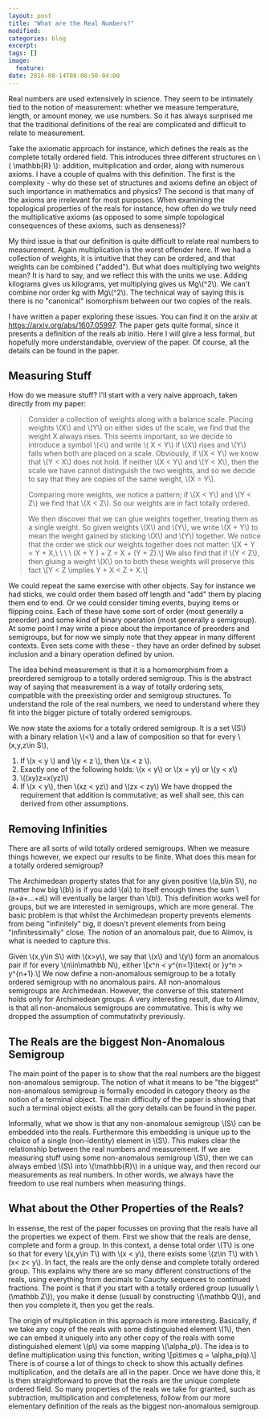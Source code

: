 ```yaml
---
layout: post
title: "What are the Real Numbers?"
modified:
categories: blog
excerpt:
tags: []
image:
  feature:
date: 2016-08-14T08:08:50-04:00
---
```


Real numbers are used extensively in science. They seem to be intimately tied to the notion of measurement: whether we measure temperature, length, or amount money, we use numbers. So it has always surprised me that the traditional definitions of the real are complicated and difficult to relate to measurement.

Take the axiomatic approach for instance, which defines the reals as the complete totally ordered field. This introduces three different structures on \\( \mathbb{R} \\): addition, multiplication and order, along with numerous axioms. I have a couple of qualms with this definition. The first is the complexity - why do these set of structures and axioms define an object of such importance in mathematics and physics? The second is that many of the axioms are irrelevant for most purposes. When examining the topological properties of the reals for instance, how often do we truly need the multiplicative axioms (as opposed to some simple topological consequences of these axioms, such as denseness)?

My third issue is that our definition is quite difficult to relate real numbers to measurement. Again multiplication is the worst offender here. If we had a collection of weights, it is intuitive that they can be ordered, and that weights can be combined ("added"). But what does multiplying two weights mean? It is hard to say, and we reflect this with the units we use. Adding kilograms gives us kilograms, yet multiplying gives us Mg\\(^2\\). We can't combine nor order kg with Mg\\(^2\\). The technical way of saying this is there is no "canonical" isomorphism between our two copies of the reals.

I have written a paper exploring these issues. You can find it on the arxiv at https://arxiv.org/abs/1607.05997. The paper gets quite formal, since it presents a definition of the reals ab initio. Here I will give a less formal, but hopefully more understandable, overview of the paper. Of course, all the details can be found in the paper.

## Measuring Stuff
How do we measure stuff? I'll start with a very naive approach, taken directly from my paper:

>Consider a collection of weights along with a balance scale. Placing weights \\(X\\) and \\(Y\\) 
>on either sides of the scale, we find that the weight X always rises. This seems important, 
>so we decide to introduce a symbol \\(<\\)  and write \\( X < Y\\) if \\(X\\) rises and \\(Y\\)
>falls when both are placed on a scale. Obviously, if \\(X < Y\\) we know that \\(Y < X\\) does 
>not hold. If neither \\(X < Y\\) and \\(Y < X\\), then the scale we have cannot distinguish the 
>two weights, and so we decide to say that they are copies of the same weight, \\(X = Y\\).
>
>Comparing more weights, we notice a pattern; if \\(X < Y\\) and \\(Y < Z\\) we find that \\(X < Z\\).
>So our weights are in fact totally ordered.
>
>We then discover that we can glue weights together, treating them as a single weight. So given weights
> \\(X\\) and \\(Y\\), we write \\(X + Y\\) to mean the weight gained by sticking \\(X\\) and \\(Y\\)
> together. We notice that the order we stick our weights together does not matter:
>\\[X + Y = Y + X,\ \ \ \ (X + Y ) + Z = X + (Y + Z).\\]
>We also find that if \\(Y < Z\\), then gluing a weight \\(X\\) on to both these weights will preserve 
>this fact
>\\[Y < Z \implies Y + X < Z + X.\\]

We could repeat the same exercise with other objects. Say for instance we had sticks, we could order them based off length and "add" them by placing them end to end. Or we could consider timing events, buying items or flipping coins. Each of these have some sort of order (most generally a preorder) and some kind of binary operation (most generally a semigroup). At some point I may write a piece about the importance of preorders and semigroups, but for now we simply note that they appear in many different contexts. Even sets come with these - they have an order defined by subset inclusion and a binary operation defined by union.

The idea behind measurement is that it is a homomorphism from a preordered semigroup to a totally ordered semigroup. This is the abstract way of saying that measurement is a way of totally ordering sets, compatible with the preexisting order and semigroup structures. To understand the role of the real numbers, we need to understand where they fit into the bigger picture of totally ordered semigroups. 

We now state the axioms for a totally ordered semigroup. It is a set \\(S\\) with a binary relation \\(<\\) and a law of composition so that for every \\(x,y,z\in S\\),
1. If \\(x < y \\) and \\(y < z \\), then \\(x < z \\).
2. Exactly one of the following holds: \\(x < y\\) or \\(x = y\\) or \\(y < x\\)
3. \\((xy)z=x(yz)\\)
4. If \\(x < y\\), then \\(xz < yz\\) and \\(zx < zy\\)
We have dropped the requirement that addition is commutative; as well shall see, this can derived from other assumptions.

## Removing Infinities
There are all sorts of wild totally ordered semigroups. When we measure things however, we expect our results to be finite. What does this mean for a totally ordered semigroup?

The Archimedean property states that for any given positive \\(a,b\in S\\), no matter how big \\(b\\) is if you add \\(a\\) to itself enough times the sum \\(a+a+...+a\\) will eventually be larger than \\(b\\). This definition works well for groups, but we are interested in semigroups, which are more general. The basic problem is that whilst the Archimedean property prevents elements from being "infinitely" big, it doesn't prevent elements from being "infinitessimally" close. The notion of an anomalous pair, due to Alimov, is what is needed to capture this.

Given \\(x,y\in S\\) with \\(x>y\\), we say that \\(x\\) and \\(y\\) form an anomalous pair if for every \\(n\in\mathbb N\\), either
\\[x^n < y^{n=1}\text{  or  }y^n > y^{n+1}.\\]
We now define a non-anomalous semigroup to be a totally ordered semigroup with no anomalous pairs. All non-anomalous semigroups are Archimedean. However, the converse of this statement holds only for Archimedean groups. A very interesting result, due to Alimov, is that all non-anomalous semigroups are commutative. This is why we dropped the assumption of commutativity previously. 

## The Reals are the biggest Non-Anomalous Semigroup
The main point of the paper is to show that the real numbers are the biggest non-anomalous semigroup. The notion of what it means to be "the biggest" non-anomalous semigroup is formally encoded in category theory as the notion of a terminal object. The main difficulty of the paper is showing that such a terminal object exists: all the gory details can be found in the paper.

Informally, what we show is that any non-anomalous semigroup \\(S\\) can be embedded into the reals. Furthermore this embedding is unique up to the choice of a single (non-identity) element in \\(S\\). This makes clear the relationship between the real numbers and measurement. If we are measuring stuff using some non-anomalous semigroup \\(S\\), then we can always embed \\(S\\) into \\(\mathbb{R}\\) in a unique way, and then record our measurements as real numbers. In other words, we always have the freedom to use real numbers when measuring things. 

## What about the Other Properties of the Reals?
In essense, the rest of the paper focusses on proving that the reals have all the properties we expect of them. First we show that the reals are dense, complete and form a group. In this context, a dense total order \\(T\\) is one so that for every \\(x,y\in T\\) with \\(x < y\\), there exists some \\(z\in T\\) with \\(x< z< y\\). In fact, the reals are the only dense and complete totally ordered group. This explains why there are so many different constructions of the reals, using everything from decimals to Cauchy sequences to continued fractions. The point is that if you start with a totally ordered group (usually \\(\mathbb Z\\)), you make it dense (usuall by constructing \\(\mathbb Q\\)), and then you complete it, then you get the reals.

The origin of multiplication in this approach is more interesting. Basically, if we take any copy of the reals with some distinguished element \\(1\\), then we can embed it uniquely into any other copy of the reals with some distinguished element \\(p\\) via some mapping \\(\alpha_p\\). The idea is to define multiplication using this function, writing
\\[p\times q = \alpha_p(q).\\]
There is of course a lot of things to check to show this actually defines multiplication, and the details are all in the paper. Once we have done this, it is then straightforward to prove that the reals are the unique complete ordered field. So many properties of the reals we take for granted, such as subtraction, multiplication and completeness, follow from our more elementary definition of the reals as the biggest non-anomalous semigroup.